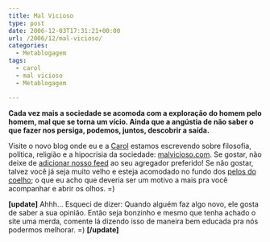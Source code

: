 ```yaml
---
title: Mal Vicioso
type: post
date: 2006-12-03T17:31:21+00:00
url: /2006/12/mal-vicioso/
categories:
  - Metablogagem
tags:
  - carol
  - mal vicioso
  - Metablogagem

---
```

<p style="font-weight:bold;">
  Cada vez mais a sociedade se acomoda com a exploração do homem pelo homem, mal que se torna um vício. Ainda que a angústia de não saber o que fazer nos persiga, podemos, juntos, descobrir a saída.
</p>

Visite o novo blog onde eu e a [Carol][1] estamos escrevendo sobre filosofia, política, religião e a hipocrisia da sociedade: <a href="http://malvicioso.com/" title="Mal Vicioso" rel="me">malvicioso.com</a>. Se gostar, não deixe de [adicionar nosso feed][2] ao seu agregador preferido! Se não gostar, talvez você já seja muito velho e esteja acomodado no fundo dos [pelos do coelho][3]; o que eu acho que deveria ser um motivo a mais pra você acompanhar e abrir os olhos. =)

**[update]** Ahhh… Esqueci de dizer: Quando alguém faz algo novo, ele gosta de saber a sua opinião. Então seja bonzinho e mesmo que tenha achado o site uma merda, comente lá dizendo isso de maneira bem educada pra nós podermos melhorar. =) **[/update]**

 [1]: http://www.fotolog.com/carol_krol
 [2]: http://malvicioso.com/feed "Mal Vicioso: feed RSS"
 [3]: http://pt.wikipedia.org/wiki/O_Mundo_de_Sofia

